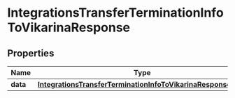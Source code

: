 

# IntegrationsTransferTerminationInfoToVikarinaResponse


## Properties

| Name | Type | Description | Notes |
|------------ | ------------- | ------------- | -------------|
|**data** | [**IntegrationsTransferTerminationInfoToVikarinaResponseData**](IntegrationsTransferTerminationInfoToVikarinaResponseData.md) |  |  [optional] |



